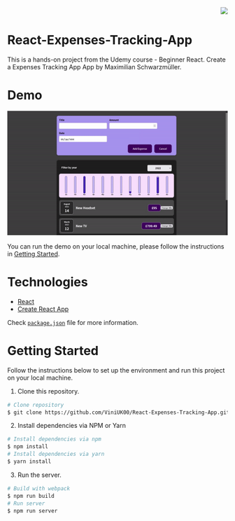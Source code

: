 <div align="right">
  <img src="https://img.shields.io/badge/Completion-100%25-blue.svg" />
  </a>
</div>

# React-Expenses-Tracking-App
This is a hands-on project from the Udemy course - Beginner React. Create a Expenses Tracking App App by Maximilian Schwarzmüller.

# Demo

<div align="center">
  <img src="demo.gif" />
</div>

You can run the demo on your local machine, please follow the instructions in [Getting Started](#getting-started).

# Technologies

- [React](https://reactjs.org/)
- [Create React App](https://create-react-app.dev/docs/getting-started/)

Check [`package.json`](./package.json) file for more information.

# Getting Started

Follow the instructions below to set up the environment and run this project on your local machine.

1. Clone this repository.

```bash
# Clone repository
$ git clone https://github.com/ViniUK00/React-Expenses-Tracking-App.git
```

2. Install dependencies via NPM or Yarn

```bash
# Install dependencies via npm
$ npm install
# Install dependencies via yarn
$ yarn install
```

3. Run the server.

```bash
# Build with webpack
$ npm run build
# Run server
$ npm run server
```
